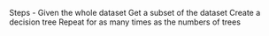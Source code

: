 Steps - 
Given the whole dataset
    Get a subset of the dataset
    Create a decision tree
    Repeat for as many times as the numbers of trees